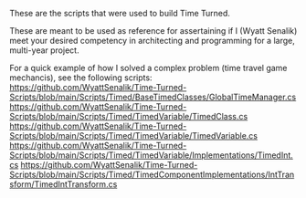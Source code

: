 These are the scripts that were used to build Time Turned.

These are meant to be used as reference for assertaining if I (Wyatt Senalik) meet your desired competency in architecting and programming for a large, multi-year project.

For a quick example of how I solved a complex problem (time travel game mechancis), see the following scripts:
https://github.com/WyattSenalik/Time-Turned-Scripts/blob/main/Scripts/Timed/BaseTimedClasses/GlobalTimeManager.cs
https://github.com/WyattSenalik/Time-Turned-Scripts/blob/main/Scripts/Timed/TimedVariable/TimedClass.cs
https://github.com/WyattSenalik/Time-Turned-Scripts/blob/main/Scripts/Timed/TimedVariable/TimedVariable.cs
https://github.com/WyattSenalik/Time-Turned-Scripts/blob/main/Scripts/Timed/TimedVariable/Implementations/TimedInt.cs
https://github.com/WyattSenalik/Time-Turned-Scripts/blob/main/Scripts/Timed/TimedComponentImplementations/IntTransform/TimedIntTransform.cs
